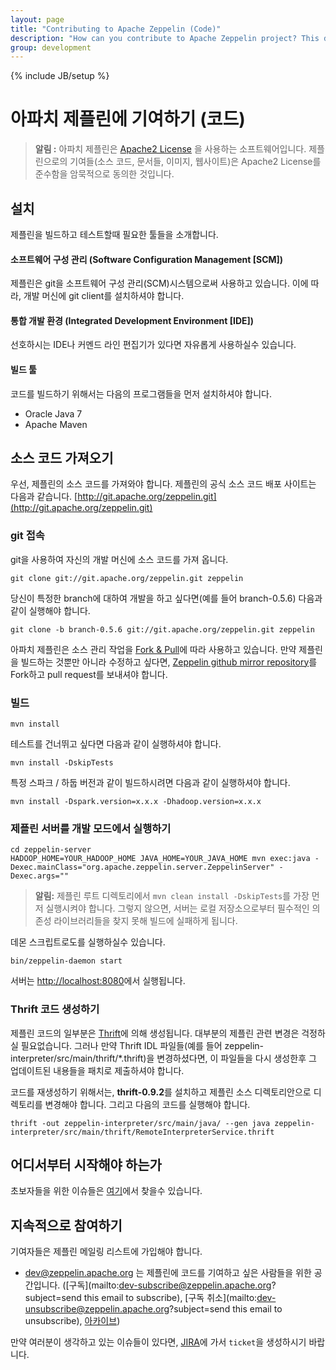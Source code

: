 ```yaml
---
layout: page
title: "Contributing to Apache Zeppelin (Code)"
description: "How can you contribute to Apache Zeppelin project? This document covers from setting up your develop environment to making a pull request on Github."
group: development
---
```

<!--
Licensed under the Apache License, Version 2.0 (the "License");
you may not use this file except in compliance with the License.
You may obtain a copy of the License at

http://www.apache.org/licenses/LICENSE-2.0

Unless required by applicable law or agreed to in writing, software
distributed under the License is distributed on an "AS IS" BASIS,
WITHOUT WARRANTIES OR CONDITIONS OF ANY KIND, either express or implied.
See the License for the specific language governing permissions and
limitations under the License.
-->
{% include JB/setup %}

# 아파치 제플린에 기여하기 (코드)

<div id="toc"></div>

> **알림 :** 아파치 제플린은 [Apache2 License](http://www.apache.org/licenses/LICENSE-2.0.html) 을 사용하는 소프트웨어입니다.
제플린으로의 기여들(소스 코드, 문서들, 이미지, 웹사이트)은 Apache2 License를 준수함을 암묵적으로 동의한 것입니다.

## 설치
제플린을 빌드하고 테스트할때 필요한 툴들을 소개합니다.

#### 소프트웨어 구성 관리 (Software Configuration Management [SCM])

제플린은 git을 소프트웨어 구성 관리(SCM)시스템으로써 사용하고 있습니다. 이에 따라, 개발 머신에 git client를 설치하셔야 합니다.

#### 통합 개발 환경 (Integrated Development Environment [IDE])

선호하시는 IDE나 커멘드 라인 편집기가 있다면 자유롭게 사용하실수 있습니다.

#### 빌드 툴

코드를 빌드하기 위해서는 다음의 프로그램들을 먼저 설치하셔야 합니다.

  * Oracle Java 7
  * Apache Maven

## 소스 코드 가져오기
우선, 제플린의 소스 코드를 가져와야 합니다.
제플린의 공식 소스 코드 배포 사이트는 다음과 같습니다.
[http://git.apache.org/zeppelin.git](http://git.apache.org/zeppelin.git)

### git 접속

git을 사용하여 자신의 개발 머신에 소스 코드를 가져 옵니다.

```
git clone git://git.apache.org/zeppelin.git zeppelin
```

당신이 특정한 branch에 대하여 개발을 하고 싶다면(예를 들어 branch-0.5.6) 다음과 같이 실행해야 합니다.

```
git clone -b branch-0.5.6 git://git.apache.org/zeppelin.git zeppelin
```

아파치 제플린은 소스 관리 작업을 [Fork & Pull](https://github.com/sevntu-checkstyle/sevntu.checkstyle/wiki/Development-workflow-with-Git:-Fork,-Branching,-Commits,-and-Pull-Request)에 따라 사용하고 있습니다.
만약 제플린을 빌드하는 것뿐만 아니라 수정하고 싶다면, [Zeppelin github mirror repository](https://github.com/apache/zeppelin)를 Fork하고 pull request를 보내셔야 합니다.

### 빌드

```
mvn install
```

테스트를 건너뛰고 싶다면 다음과 같이 실행하셔야 합니다.

```
mvn install -DskipTests
```

특정 스파크 / 하둡 버전과 같이 빌드하시려면 다음과 같이 실행하셔야 합니다.

```
mvn install -Dspark.version=x.x.x -Dhadoop.version=x.x.x
```


### 제플린 서버를 개발 모드에서 실행하기

```
cd zeppelin-server
HADOOP_HOME=YOUR_HADOOP_HOME JAVA_HOME=YOUR_JAVA_HOME mvn exec:java -Dexec.mainClass="org.apache.zeppelin.server.ZeppelinServer" -Dexec.args=""
```

> **알림:** 제플린 루트 디렉토리에서 ```mvn clean install -DskipTests```를 가장 먼저 실행시켜야 합니다. 그렇지 않으면, 서버는 로컬 저장소으로부터 필수적인 의존성 라이브러리들을 찾지 못해 빌드에 실패하게 됩니다.

데몬 스크립트로도를 실행하실수 있습니다.

```
bin/zeppelin-daemon start
```

서버는 [http://localhost:8080](http://localhost:8080)에서 실행됩니다.

### Thrift 코드 생성하기

제플린 코드의 일부분은 [Thrift](http://thrift.apache.org)에 의해 생성됩니다.
대부분의 제플린 관련 변경은 걱정하실 필요없습니다. 그러나 만약 Thrift IDL 파일들(예를 들어 zeppelin-interpreter/src/main/thrift/*.thrift)을 변경하셨다면, 이 파일들을 다시 생성한후 그 업데이트된 내용들을 패치로 제출하셔야 합니다.

코드를 재생성하기 위해서는, **thrift-0.9.2**를 설치하고 제플린 소스 디렉토리안으로 디렉토리를 변경해야 합니다. 그리고 다음의 코드를 실행해야 합니다.

```
thrift -out zeppelin-interpreter/src/main/java/ --gen java zeppelin-interpreter/src/main/thrift/RemoteInterpreterService.thrift
```

## 어디서부터 시작해야 하는가
초보자들을 위한 이슈들은 <a href="https://issues.apache.org/jira/browse/ZEPPELIN-981?jql=project%20%3D%20ZEPPELIN%20AND%20labels%20in%20(beginner%2C%20newbie)">여기</a>에서 찾을수 있습니다.

## 지속적으로 참여하기
기여자들은 제플린 메일링 리스트에 가입해야 합니다.

* [dev@zeppelin.apache.org](http://mail-archives.apache.org/mod_mbox/zeppelin-dev/) 는 제플린에 코드를 기여하고 싶은 사람들을 위한 공간입니다. ([구독](mailto:dev-subscribe@zeppelin.apache.org?subject=send this email to subscribe), [구독 취소](mailto:dev-unsubscribe@zeppelin.apache.org?subject=send this email to unsubscribe), [아카이브](http://mail-archives.apache.org/mod_mbox/zeppelin-dev/))

만약 여러분이 생각하고 있는 이슈들이 있다면, [JIRA](https://issues.apache.org/jira/browse/ZEPPELIN)에 가서 `ticket`을 생성하시기 바랍니다.
